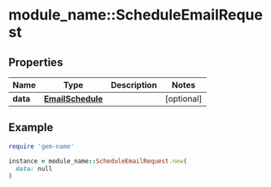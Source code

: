 # module_name::ScheduleEmailRequest

## Properties

| Name | Type | Description | Notes |
| ---- | ---- | ----------- | ----- |
| **data** | [**EmailSchedule**](EmailSchedule.md) |  | [optional] |

## Example

```ruby
require 'gem-name'

instance = module_name::ScheduleEmailRequest.new(
  data: null
)
```


